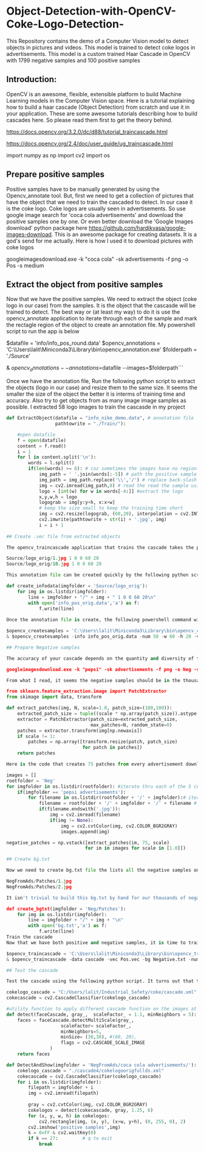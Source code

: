 # Object-Detection-with-OpenCV-Coke-Logo-Detection-
This Repository contains the demo of a Computer Vision model to detect objects in pictures and videos. This model is trained to detect coke logos in advertisements. This model is a custom trained Haar Cascade in OpenCV with 1799 negative samples and 100 positive samples

## Introduction:
OpenCV is an awesome, flexible, extensible platform to build Machine Learning models in the Computer Vision space. Here is a tutorial explaining how to build a haar cascade (Object Detection) from scratch and use it in your application.
These are some awesome tutorials describing how to build cascades here. So please read them first to get the theory behind.

https://docs.opencv.org/3.2.0/dc/d88/tutorial_traincascade.html

https://docs.opencv.org/2.4/doc/user_guide/ug_traincascade.html

import numpy as np
import cv2 
import os

## Prepare positive samples
Positive samples have to be manually generated by using the Opencv_annotate tool. But, first we need to get a collection of pictures that have the object that we need to train the cascaded to detect. In our case it is the coke logo. Coke logos are usually seen in advertisements. So use google image search for 'coca cola advertisements' and download the positive samples one by one. Or even better download the 'Google Images download' python package here https://github.com/hardikvasa/google-images-download. This is an awesome package for creating datasets. It is a god's send for me actually. Here is how I used it to download pictures with coke logos

googleimagesdownload.exe -k "coca cola" -sk advertisements -f png -o Pos -s medium

## Extract the object from positive samples

Now that we have the positive samples. We need to extract the object (coke logo in our case) from the samples. It is the object that the cascasde will be trained to detect. The best way or (at least my way) to do it is use the opencv_annotate application to iterate through each of the sample and mark the rectagle region of the object to create an annotation file. My powershell script to run the app is below

$datafile = 'info/info_pos_round.data' 
$opencv_annotations = 'C:\Users\lalit\Miniconda3\Library\bin\opencv_annotation.exe'
$folderpath = './Source'

& $opencv_annotations --annotations=$datafile --images=$folderpath```

Once we have the annotation file, Run the following python script to extract the objects (logo in our case) and resize them to the same size. It seems the smaller the size of the object the better it is interms of training time and accuracy. Also try to get objects from as many image image samples as possible. I extracted 58 logo images to train the cascasde in my project



```python
def ExtractObject(datafile = "info_nike_demo.data", # annotation file
                  pathtowrite = "./Train/"):

    #open datafile
    f = open(datafile)
    content = f.read()
    i = 1
    for l in content.split('\n'):
        words = l.split()
        if(len(words) >= 6): # coz sometimes the images have no region. 
            img_path = ' '.join(words[:-5]) # path the positive sample file
            img_path = img_path.replace('\\','/') # replace back-slash if you are window user
            img = cv2.imread(img_path,0) # read the read the sample using OpenCV
            logo = [int(w) for w in words[-4:]] #extract the logo
            x,y,w,h = logo
            logograb = img[y:y+h, x:x+w]
            # keep the size small to keep the training time short
            img = cv2.resize(logograb, (60,20), interpolation = cv2.INTER_AREA)
            cv2.imwrite(pathtowrite + str(i) + '.jpg', img)
            i = i + 1
            
## Create .vec file from extracted objects

The opencv_traincascade application that trains the cascade takes the positive images in the form of a .vec file. We can use the opencv_createsamples application to create the .vec file. But before that we need to build an another annotation file for the resized object (logo) samples. This is because the createsamples application takes this annotation file as an input to create the .vec file. Since the logo comprises the entirety of image files extracted in the step above the annotation file contents will look like like this

Source/logo_orig/1.jpg 1 0 0 60 20
Source/logo_orig/10.jpg 1 0 0 60 20

This annotation file can be created quickly by the following python script

def create_infodata(imgfolder = 'Source/logo_orig'):
    for img in os.listdir(imgfolder):
        line = imgfolder + "/" + img + " 1 0 0 60 20\n"
        with open('info_pos_orig.data','a') as f:
            f.write(line)
            
Once the annotation file is create, the following powershell command will create the .vec file from the positive samples

$opencv_createsamples = 'C:\Users\lalit\Miniconda3\Library\bin\opencv_createsamples.exe'
& $opencv_createsamples -info info_pos_orig.data -num 58 -w 60 -h 20 -vec pos_orig.vec -show

## Prepare Negative samples

The accuracy of your cascade depends on the quantity and diversity of the negative samples. Good negative samples are those that are in the background of the image or video we are going to detect the object in. In our project, good negative files are advertisements from another soft drink similar to coke. So I ran the following script to download 100 pepsi advertisements from google image search. One important thing to do here is preview these negative images and delete those who have coke logos in them. Negative images shouldn't have any positive objects by accident.

googleimagesdownload.exe -k "pepsi" -sk advertisements -f png -o Neg -s medium

From what I read, it seems the negative samples should be in the thousands. So I used the Scikit-Learn's PatchExtractor module to create about 6000 or so patches of size 100 x 100 to act as negative samples to train the cascade

from sklearn.feature_extraction.image import PatchExtractor
from skimage import data, transform

def extract_patches(img, N, scale=1.0, patch_size=(100,100)):
    extracted_patch_size = tuple((scale * np.array(patch_size)).astype(int))
    extractor = PatchExtractor(patch_size=extracted_patch_size,
                               max_patches=N, random_state=0)
    patches = extractor.transform(img[np.newaxis])
    if scale != 1:
        patches = np.array([transform.resize(patch, patch_size)
                            for patch in patches])
    return patches

Here is the code that creates 75 patches from every advertisement downloaded above, resizes them to size 100 x 100

images = []
rootfolder = 'Neg'
for imgfolder in os.listdir(rootfolder): #iterate thru each of the 5 celeb folders
    if(imgfolder == 'pepsi advertisements'):
        for filename in os.listdir(rootfolder + '/' + imgfolder):# iterate thru each image in a celeb folder
            filename = rootfolder + '/' + imgfolder + '/' + filename # build the path to the image file
            if(filename.endswith('.jpg')):
                img = cv2.imread(filename)
                if(img != None):
                    img = cv2.cvtColor(img, cv2.COLOR_BGR2GRAY)
                    images.append(img)

negative_patches = np.vstack([extract_patches(im, 75, scale)
                             for im in images for scale in [1.0]])

## Create bg.txt

Now we need to create bg.txt file the lists all the negative samples one per line. The content of the bg.txt look like this

NegFromAds/Patches/1.jpg
NegFromAds/Patches/2.jpg

It isn't trivial to build this bg.txt by hand for our thousands of negative samples. The following python script does the trick.

def create_bgtxt(imgfolder = 'Neg/Patches'):
    for img in os.listdir(imgfolder):
        line = imgfolder + "/" + img + "\n"
        with open('bg.txt','a') as f:
            f.write(line)
Train the cascade
Now that we have both positive and negative samples, it is time to train the cascade using the following script. For 6500 negative samples of size 100 x 100 and 58 positive samples of size 60 x 20, the cascade trained for about 30 minutes in my laptop.

$opencv_traincascade = 'C:\Users\lalit\Miniconda3\Library\bin\opencv_traincascade.exe'
& $opencv_traincascade -data cascade -vec Pos.vec -bg Negative.txt -numPos 11 -numNeg 12 -numStages 10 -w 20 -h 20

## Test the cascade

Test the cascade using the following python script. It turns out that the parameters for the detectMultiScale is as important as the cascade itself to optimize the detection accuracy. To find the right balance between selectivity and sensitivity. Here is a very good explanation of the parameters of the detectMultiScale function https://stackoverflow.com/questions/20801015/recommended-values-for-opencv-detectmultiscale-parameters

cokelogo_cascade = "C:/Users/lalit/Industrial_Safety/coke/cascade.xml"
cokecascade = cv2.CascadeClassifier(cokelogo_cascade)

#utility function to apply different cascade function on the images at difference scaleFactor
def detect(faceCascade, gray_,  scaleFactor_ = 1.1, minNeighbors = 5):
    faces = faceCascade.detectMultiScale(gray_,
                    scaleFactor= scaleFactor_,
                    minNeighbors=5,
                    minSize= (30,30), #(60, 20),
                    flags = cv2.CASCADE_SCALE_IMAGE
                )
    return faces

def DetectAndShow(imgfolder = 'NegFromAds/coca cola advertisements/'):
    cokelogo_cascade = "./cascade4/cokelogoorigfullds.xml"
    cokecascade = cv2.CascadeClassifier(cokelogo_cascade)
    for i in os.listdir(imgfolder):
        filepath = imgfolder + i
        img = cv2.imread(filepath)
        
        gray = cv2.cvtColor(img, cv2.COLOR_BGR2GRAY)
        cokelogos = detect(cokecascade, gray, 1.25, 6)
        for (x, y, w, h) in cokelogos:
            cv2.rectangle(img, (x, y), (x+w, y+h), (0, 255, 0), 2)
        cv2.imshow('positive samples',img)
        k = 0xFF & cv2.waitKey(0)
        if k == 27:         # q to exit
            break
